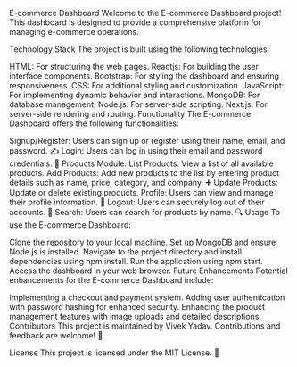 E-commerce Dashboard
Welcome to the E-commerce Dashboard project! This dashboard is designed to provide a comprehensive platform for managing e-commerce operations.

Technology Stack
The project is built using the following technologies:

HTML: For structuring the web pages.
Reactjs: For building the user interface components.
Bootstrap: For styling the dashboard and ensuring responsiveness.
CSS: For additional styling and customization.
JavaScript: For implementing dynamic behavior and interactions.
MongoDB: For database management.
Node.js: For server-side scripting.
Next.js: For server-side rendering and routing.
Functionality
The E-commerce Dashboard offers the following functionalities:

Signup/Register: Users can sign up or register using their name, email, and password. ✍
Login: Users can log in using their email and password credentials. 🔐
Products Module:
List Products: View a list of all available products.
Add Products: Add new products to the list by entering product details such as name, price, category, and company. ➕
Update Products: Update or delete existing products.
Profile: Users can view and manage their profile information. 👤
Logout: Users can securely log out of their accounts. 🚪
Search: Users can search for products by name. 🔍
Usage
To use the E-commerce Dashboard:

Clone the repository to your local machine.
Set up MongoDB and ensure Node.js is installed.
Navigate to the project directory and install dependencies using npm install.
Run the application using npm start.
Access the dashboard in your web browser.
Future Enhancements
Potential enhancements for the E-commerce Dashboard include:

Implementing a checkout and payment system.
Adding user authentication with password hashing for enhanced security.
Enhancing the product management features with image uploads and detailed descriptions.
Contributors
This project is maintained by Vivek Yadav. Contributions and feedback are welcome! 🙌

License
This project is licensed under the MIT License. 📄
